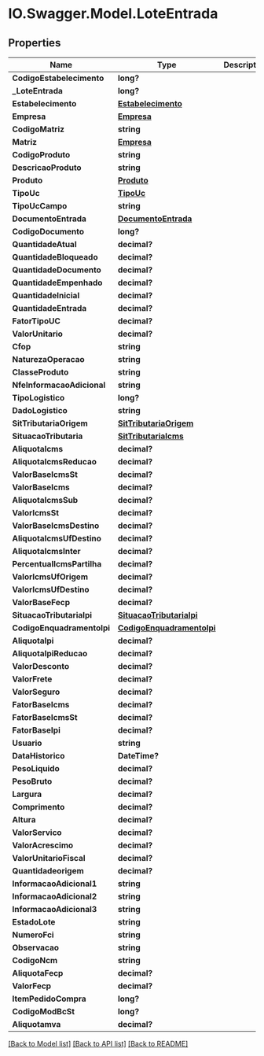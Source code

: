 # IO.Swagger.Model.LoteEntrada
## Properties

Name | Type | Description | Notes
------------ | ------------- | ------------- | -------------
**CodigoEstabelecimento** | **long?** |  | [optional] 
**_LoteEntrada** | **long?** |  | [optional] 
**Estabelecimento** | [**Estabelecimento**](Estabelecimento.md) |  | [optional] 
**Empresa** | [**Empresa**](Empresa.md) |  | [optional] 
**CodigoMatriz** | **string** |  | [optional] 
**Matriz** | [**Empresa**](Empresa.md) |  | [optional] 
**CodigoProduto** | **string** |  | [optional] 
**DescricaoProduto** | **string** |  | [optional] 
**Produto** | [**Produto**](Produto.md) |  | [optional] 
**TipoUc** | [**TipoUc**](TipoUc.md) |  | [optional] 
**TipoUcCampo** | **string** |  | [optional] 
**DocumentoEntrada** | [**DocumentoEntrada**](DocumentoEntrada.md) |  | 
**CodigoDocumento** | **long?** |  | [optional] 
**QuantidadeAtual** | **decimal?** |  | [optional] 
**QuantidadeBloqueado** | **decimal?** |  | [optional] 
**QuantidadeDocumento** | **decimal?** |  | [optional] 
**QuantidadeEmpenhado** | **decimal?** |  | [optional] 
**QuantidadeInicial** | **decimal?** |  | [optional] 
**QuantidadeEntrada** | **decimal?** |  | [optional] 
**FatorTipoUC** | **decimal?** |  | [optional] 
**ValorUnitario** | **decimal?** |  | [optional] 
**Cfop** | **string** |  | [optional] 
**NaturezaOperacao** | **string** |  | [optional] 
**ClasseProduto** | **string** |  | [optional] 
**NfeInformacaoAdicional** | **string** |  | [optional] 
**TipoLogistico** | **long?** |  | [optional] 
**DadoLogistico** | **string** |  | [optional] 
**SitTributariaOrigem** | [**SitTributariaOrigem**](SitTributariaOrigem.md) |  | [optional] 
**SituacaoTributaria** | [**SitTributariaIcms**](SitTributariaIcms.md) |  | [optional] 
**AliquotaIcms** | **decimal?** |  | [optional] 
**AliquotaIcmsReducao** | **decimal?** |  | [optional] 
**ValorBaseIcmsSt** | **decimal?** |  | [optional] 
**ValorBaseIcms** | **decimal?** |  | [optional] 
**AliquotaIcmsSub** | **decimal?** |  | [optional] 
**ValorIcmsSt** | **decimal?** |  | [optional] 
**ValorBaseIcmsDestino** | **decimal?** |  | [optional] 
**AliquotaIcmsUfDestino** | **decimal?** |  | [optional] 
**AliquotaIcmsInter** | **decimal?** |  | [optional] 
**PercentualIcmsPartilha** | **decimal?** |  | [optional] 
**ValorIcmsUfOrigem** | **decimal?** |  | [optional] 
**ValorIcmsUfDestino** | **decimal?** |  | [optional] 
**ValorBaseFecp** | **decimal?** |  | [optional] 
**SituacaoTributariaIpi** | [**SituacaoTributariaIpi**](SituacaoTributariaIpi.md) |  | [optional] 
**CodigoEnquadramentoIpi** | [**CodigoEnquadramentoIpi**](CodigoEnquadramentoIpi.md) |  | [optional] 
**AliquotaIpi** | **decimal?** |  | [optional] 
**AliquotaIpiReducao** | **decimal?** |  | [optional] 
**ValorDesconto** | **decimal?** |  | [optional] 
**ValorFrete** | **decimal?** |  | [optional] 
**ValorSeguro** | **decimal?** |  | [optional] 
**FatorBaseIcms** | **decimal?** |  | [optional] 
**FatorBaseIcmsSt** | **decimal?** |  | [optional] 
**FatorBaseIpi** | **decimal?** |  | [optional] 
**Usuario** | **string** |  | [optional] 
**DataHistorico** | **DateTime?** |  | [optional] 
**PesoLiquido** | **decimal?** |  | [optional] 
**PesoBruto** | **decimal?** |  | [optional] 
**Largura** | **decimal?** |  | [optional] 
**Comprimento** | **decimal?** |  | [optional] 
**Altura** | **decimal?** |  | [optional] 
**ValorServico** | **decimal?** |  | [optional] 
**ValorAcrescimo** | **decimal?** |  | [optional] 
**ValorUnitarioFiscal** | **decimal?** |  | [optional] 
**Quantidadeorigem** | **decimal?** |  | [optional] 
**InformacaoAdicional1** | **string** |  | [optional] 
**InformacaoAdicional2** | **string** |  | [optional] 
**InformacaoAdicional3** | **string** |  | [optional] 
**EstadoLote** | **string** |  | [optional] 
**NumeroFci** | **string** |  | [optional] 
**Observacao** | **string** |  | [optional] 
**CodigoNcm** | **string** |  | [optional] 
**AliquotaFecp** | **decimal?** |  | [optional] 
**ValorFecp** | **decimal?** |  | [optional] 
**ItemPedidoCompra** | **long?** |  | [optional] 
**CodigoModBcSt** | **long?** |  | [optional] 
**Aliquotamva** | **decimal?** |  | [optional] 

[[Back to Model list]](../README.md#documentation-for-models) [[Back to API list]](../README.md#documentation-for-api-endpoints) [[Back to README]](../README.md)

